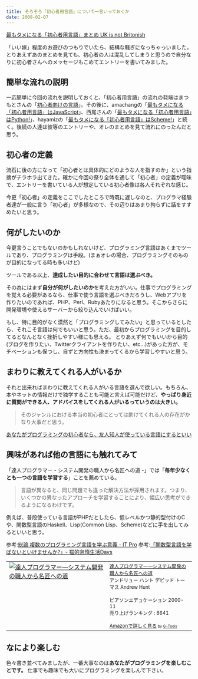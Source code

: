 ```yaml
---
title: そろそろ「初心者用言語」について一言いっておくか
date: 2008-02-07
---
```

<a href="http://generation1986.g.hatena.ne.jp/ukstudio/20080204/1202113687">最もタメになる「初心者用言語」まとめ UK is not Britonish</a>

「いい嫁」程度のお遊びのつもりでいたら、結構な騒ぎになっちゃっいました。とりあえずあのまとめを見ても、初心者の人は混乱してしまうと思うので自分なりに初心者さんへのメッセージもこめてエントリーを書いてみました。

<h2>簡単な流れの説明</h2>
一応簡単に今回の流れを説明しておくと、「初心者用言語」の流れの発端はまつもとさんの「<a href="http://www.rubyist.net/~matz/20080204.html#p01">初心者向けの言語</a>」。その後に、amachangの「<a href="http://d.hatena.ne.jp/amachang/20080204/1202096633">最もタメになる「初心者用言語」はJavaScript</a>」、西尾さんの「<a href="http://d.hatena.ne.jp/nishiohirokazu/20080204/1202104617">最もタメになる「初心者用言語」はPython!</a>」、hayamizの「<a href="http://d.hatena.ne.jp/hayamiz/20080204/1202108447">最もタメになる「初心者用言語」はScheme!</a>」と続く。後続の人達は彼等のエントリーや、オレのまとめを見て流れにのったんだと思う。

<h2>初心者の定義</h2>
流石に後の方になって「初心者とは具体的にどのような人を指すのか」という指摘がチラホラ出てきた。確かに今回の祭り全体を通して「初心者」の定義が曖昧で、エントリーを書いている人が想定している初心者像は各人それぞれな感じ。

今更「初心者」の定義をここでしたところで時既に遅しなのと、プログラマ経験者達が一般に言う「初心者」が多様なので、その辺りはあまり拘らずに話をすすめたいと思う。

<h2>何がしたいのか</h2>
今更言うことでもないのかもしれないけど、プログラミング言語はあくまでツールであり、プログラミングは手段。(まぁオレの場合、プログラミングそのものが目的になってる時も多いけど)

ツールである以上、<strong>達成したい目的に合わせて言語は選ぶべき。</strong>

その為にはまず<strong>自分が何がしたいのか</strong>を考えた方がいい。仕事でプログラミングを覚える必要があるなら、仕事で使う言語を選ぶべきだろうし、Webアプリを作りたいのであれば、PHP、Perl、Rubyあたりになると思う。そこからさらに開発環境や使えるサーバーから絞り込んでいけばいい。

もし、特に目的がなく漠然と「プログラミングしてみたい」と思っているとしたら、それこそ言語は何でもいいと思う。ただ、最初からプログラミングを目的してるとなんとなく挫折しやすい様にも思える。
とりあえず何でもいいから目的(ブログを作りたい、Twitterクライアントを作りたい、etc...)があった方が、モチベーションも保つし、自ずと方向性も決まってくるから学習しやすいと思う。

<h2>まわりに教えてくれる人がいるか</h2>
それと出来ればまわりに教えてくれる人がいる言語を選んで欲しい。もちろん、本やネットの情報だけで独学することも可能と言えば可能だけど、<strong>やっぱり身近に質問ができる人、アドバイスをしてくれる人がいるっていうのは大きい。</strong>

<blockquote>
そのジャンルにおける本当の初心者にとっては助けてくれる人の存在がかなり大事だと思う。
</blockquote>
<a href="http://www.akiyan.com/blog/archives/2008/02/post_106.html">あなたがプログラミングの初心者なら、友人知人が使っている言語にするといい</a>

<h2>興味があれば他の言語にも触れてみて</h2>
「達人プログラマー - システム開発の職人から名匠への道 -」では「<strong>毎年少なくとも一つの言語を学習する</strong>」ことを薦めている。

<blockquote>
言語が異なると、同じ問題でも違った解決方法が採用されます。つまり、いくつかの異なったアプローチを学習することにより、幅広い思考ができるようになるわけです。
</blockquote>

例えば、普段使っている言語がPHPだとしたら、低レベルかつ静的型付けのCや、関数型言語のHaskell、Lisp(Common Lisp、Scheme)などに手を出してみるといいと思う。

参考:<a href="http://itpro.nikkeibp.co.jp/article/COLUMN/20070618/275142/">総論 複数のプログラミング言語を学ぶ意義 - IT Pro</a>
参考:<a href="http://d.hatena.ne.jp/yuki_neko_nyan/20071011/1192069372">「関数型言語を学ばないといけませんか?」- 猫的怠惰生活Days</a>

<table border="0" cellpadding="5"><tr><td valign="top"><a href="http://www.amazon.co.jp/exec/obidos/ASIN/4894712741/ukstudio0c-22/" target="_top"><img src="http://ecx.images-amazon.com/images/I/119HY1S5M2L.jpg" border="0" alt="達人プログラマー―システム開発の職人から名匠への道" /></a></td><td valign="top"><font size="-1"><a href="http://www.amazon.co.jp/exec/obidos/ASIN/4894712741/ukstudio0c-22/" target="_top">達人プログラマー―システム開発の職人から名匠への道</a><br />アンドリュー ハント デビッド トーマス Andrew Hunt <br /><br />ピアソンエデュケーション  2000-11<br />売り上げランキング : 8641<br /><br /><a href="http://www.amazon.co.jp/exec/obidos/ASIN/4894712741/ukstudio0c-22/" target="_top">Amazonで詳しく見る</a></font><font size="-2"> by <a href="http://www.goodpic.com/mt/aws/index.html" >G-Tools</a></font></td></tr></table>

<h2>なにより楽しむ</h2>
色々書き並べてみましたが、一番大事なのは<strong>あなたがプログラミングを楽しむことです。</strong> 仕事でも趣味でも大いにプログラミングを楽しんで下さい。